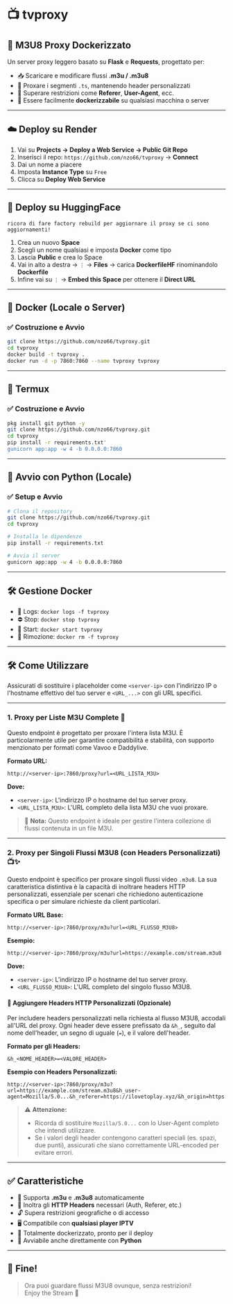 # 📺 tvproxy

## 🚀 M3U8 Proxy Dockerizzato

Un server proxy leggero basato su **Flask** e **Requests**, progettato per:

- 📥 Scaricare e modificare flussi **.m3u / .m3u8**
- 🔁 Proxare i segmenti `.ts`, mantenendo header personalizzati
- 🚫 Superare restrizioni come **Referer**, **User-Agent**, ecc.
- 🐳 Essere facilmente **dockerizzabile** su qualsiasi macchina o server

---

## ☁️ Deploy su Render

1. Vai su **Projects → Deploy a Web Service → Public Git Repo**
2. Inserisci il repo: `https://github.com/nzo66/tvproxy` → **Connect**
3. Dai un nome a piacere
4. Imposta **Instance Type** su `Free`
5. Clicca su **Deploy Web Service**

---

## 🤗 Deploy su HuggingFace

`ricora di fare factory rebuild per aggiornare il proxy se ci sono aggiornamenti!`

1. Crea un nuovo **Space**
2. Scegli un nome qualsiasi e imposta **Docker** come tipo
3. Lascia **Public** e crea lo Space
4. Vai in alto a destra → `⋮` → **Files** → carica **DockerfileHF** rinominandolo **Dockerfile**
5. Infine vai su `⋮` → **Embed this Space** per ottenere il **Direct URL**

---

## 🐳 Docker (Locale o Server)

### ✅ Costruzione e Avvio

```bash
git clone https://github.com/nzo66/tvproxy.git
cd tvproxy
docker build -t tvproxy .
docker run -d -p 7860:7860 --name tvproxy tvproxy
```

---

## 🐧 Termux

### ✅ Costruzione e Avvio

```bash
pkg install git python -y
git clone https://github.com/nzo66/tvproxy.git
cd tvproxy
pip install -r requirements.txt'
gunicorn app:app -w 4 -b 0.0.0.0:7860
```

---

## 🐍 Avvio con Python (Locale)

### ✅ Setup e Avvio

```bash
# Clona il repository
git clone https://github.com/nzo66/tvproxy.git
cd tvproxy

# Installa le dipendenze
pip install -r requirements.txt

# Avvia il server
gunicorn app:app -w 4 -b 0.0.0.0:7860
```

---

## 🛠️ Gestione Docker

- 📄 Logs: `docker logs -f tvproxy`
- ⛔ Stop: `docker stop tvproxy`
- 🔄 Start: `docker start tvproxy`
- 🧹 Rimozione: `docker rm -f tvproxy`

---

## 🛠️ Come Utilizzare

Assicurati di sostituire i placeholder come `<server-ip>` con l'indirizzo IP o l'hostname effettivo del tuo server e `<URL_...>` con gli URL specifici.

---

### 1. Proxy per Liste M3U Complete 📡

Questo endpoint è progettato per proxare l'intera lista M3U. È particolarmente utile per garantire compatibilità e stabilità, con supporto menzionato per formati come Vavoo e Daddylive.

**Formato URL:**
```text
http://<server-ip>:7860/proxy?url=<URL_LISTA_M3U>
```

**Dove:**
-   `<server-ip>`: L'indirizzo IP o hostname del tuo server proxy.
-   `<URL_LISTA_M3U>`: L'URL completo della lista M3U che vuoi proxare.

> 📝 **Nota:** Questo endpoint è ideale per gestire l'intera collezione di flussi contenuta in un file M3U.

---

### 2. Proxy per Singoli Flussi M3U8 (con Headers Personalizzati) 📺✨

Questo endpoint è specifico per proxare singoli flussi video `.m3u8`. La sua caratteristica distintiva è la capacità di inoltrare headers HTTP personalizzati, essenziale per scenari che richiedono autenticazione specifica o per simulare richieste da client particolari.

**Formato URL Base:**
```text
http://<server-ip>:7860/proxy/m3u?url=<URL_FLUSSO_M3U8>
```

**Esempio:**
```text
http://<server-ip>:7860/proxy/m3u?url=https://example.com/stream.m3u8
```

**Dove:**
-   `<server-ip>`: L'indirizzo IP o hostname del tuo server proxy.
-   `<URL_FLUSSO_M3U8>`: L'URL completo del singolo flusso M3U8.

#### 🎯 Aggiungere Headers HTTP Personalizzati (Opzionale)

Per includere headers personalizzati nella richiesta al flusso M3U8, accodali all'URL del proxy. Ogni header deve essere prefissato da `&h_`, seguito dal nome dell'header, un segno di uguale (`=`), e il valore dell'header.

**Formato per gli Headers:**
```text
&h_<NOME_HEADER>=<VALORE_HEADER>
```

**Esempio con Headers Personalizzati:**
```text
http://<server-ip>:7860/proxy/m3u?url=https://example.com/stream.m3u8&h_user-agent=Mozilla/5.0...&h_referer=https://ilovetoplay.xyz/&h_origin=https://ilovetoplay.xyz
```

> ⚠️ **Attenzione:**
> - Ricorda di sostituire `Mozilla/5.0...` con lo User-Agent completo che intendi utilizzare.
> - Se i valori degli header contengono caratteri speciali (es. spazi, due punti), assicurati che siano correttamente URL-encoded per evitare errori.

---

## ✅ Caratteristiche

- 📁 Supporta **.m3u** e **.m3u8** automaticamente
- 🧾 Inoltra gli **HTTP Headers** necessari (Auth, Referer, etc.)
- 🔓 Supera restrizioni geografiche o di accesso
- 🖥️ Compatibile con **qualsiasi player IPTV**
- 🐳 Totalmente dockerizzato, pronto per il deploy
- 🐍 Avviabile anche direttamente con **Python**

---

## 🎉 Fine!

> Ora puoi guardare flussi M3U8 ovunque, senza restrizioni!  
> Enjoy the Stream 🚀
